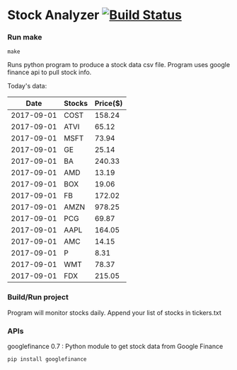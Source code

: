 # Stock Analyzer [![Build Status](https://travis-ci.org/ogoyal/StockAnalyzer.svg?branch=master)](https://travis-ci.org/ogoyal/StockAnalyzer)

### Run make
```
make
```

Runs python program to produce a stock data csv file. Program uses google finance api to pull stock info.

Today's data:

| Date| Stocks| Price($) | 
| --- | --- | ---  | 
| 2017-09-01| COST| 158.24 | 
| 2017-09-01| ATVI| 65.12 | 
| 2017-09-01| MSFT| 73.94 | 
| 2017-09-01| GE| 25.14 | 
| 2017-09-01| BA| 240.33 | 
| 2017-09-01| AMD| 13.19 | 
| 2017-09-01| BOX| 19.06 | 
| 2017-09-01| FB| 172.02 | 
| 2017-09-01| AMZN| 978.25 | 
| 2017-09-01| PCG| 69.87 | 
| 2017-09-01| AAPL| 164.05 | 
| 2017-09-01| AMC| 14.15 | 
| 2017-09-01| P| 8.31 | 
| 2017-09-01| WMT| 78.37 | 
| 2017-09-01| FDX| 215.05 | 

### Build/Run project

Program will monitor stocks daily. Append your list of stocks in tickers.txt

### APIs
googlefinance 0.7 : Python module to get stock data from Google Finance

```
pip install googlefinance
```

